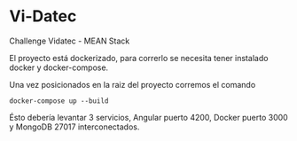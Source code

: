 # Vi-Datec
Challenge Vidatec - MEAN Stack

El proyecto está dockerizado, para correrlo se necesita tener instalado docker y docker-compose.

Una vez posicionados en la raiz del proyecto corremos el comando 

```
docker-compose up --build

```

Ésto debería levantar 3 servicios, Angular puerto 4200, Docker puerto 3000 y MongoDB 27017 interconectados.


 
